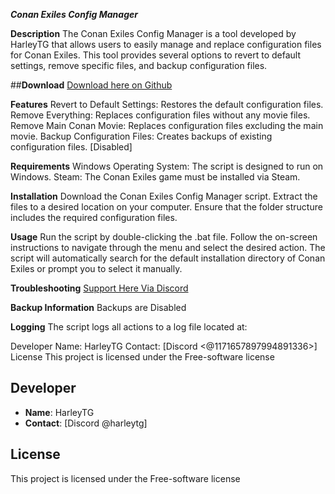 _**Conan Exiles Config Manager**_

**Description**
The Conan Exiles Config Manager is a tool developed by HarleyTG that allows users to easily manage and replace configuration files for Conan Exiles. This tool provides several options to revert to default settings, remove specific files, and backup configuration files.

##**Download**
[Download here on Github](https://github.com/HarleyTG-O/Conan-Exiles-Config-Manager)



**Features**
Revert to Default Settings: Restores the default configuration files.
Remove Everything: Replaces configuration files without any movie files.
Remove Main Conan Movie: Replaces configuration files excluding the main movie.
Backup Configuration Files: Creates backups of existing configuration files. [Disabled]

**Requirements**
Windows Operating System: The script is designed to run on Windows.
Steam: The Conan Exiles game must be installed via Steam.

**Installation**
Download the Conan Exiles Config Manager script.
Extract the files to a desired location on your computer.
Ensure that the folder structure includes the required configuration files.

**Usage**
Run the script by double-clicking the .bat file.
Follow the on-screen instructions to navigate through the menu and select the desired action.
The script will automatically search for the default installation directory of Conan Exiles or prompt you to select it manually.

**Troubleshooting**
[Support Here Via Discord](https://discord.gg/mw3vW7kzhJ)

**Backup Information**
Backups are Disabled

**Logging**
The script logs all actions to a log file located at: 

Developer
Name: HarleyTG
Contact: [Discord <@1171657897994891336>]
License
This project is licensed under the Free-software license

## Developer
- **Name**: HarleyTG
- **Contact**: [Discord @harleytg]

## License
This project is licensed under the Free-software license
